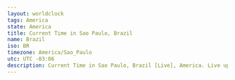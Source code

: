 ```yaml
---
layout: worldclock
tags: America
state: America
title: Current Time in Sao Paulo, Brazil
name: Brazil
iso: BR
timezone: America/Sao_Paulo
utc: UTC -03:06
description: Current Time in Sao Paulo, Brazil [Live], America. Live update now time in Sao Paulo, timezone America/Sao_Paulo, UTC -03:06, Country ISO code & Current Local Time.
---
```


